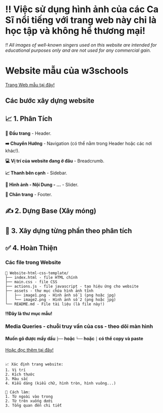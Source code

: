 # ‼️ Việc sử dụng hình ảnh của các Ca Sĩ nổi tiếng với trang web này chỉ là học tập và không hề thương mại!

*‼️ All images of well-known singers used on this website are intended for educational purposes only and are not used for any commercial gain.*

# Website mẫu của w3schools

[Trang Web mẫu tại đây!](https://www.w3schools.com/w3css/tryw3css_templates_band.htm#)

## Các bước xây dựng website

## 📈 1. Phân Tích

**📍 Đầu trang** - Header.

**➡️ Chuyển Hướng** - Navigation (có thể nằm trong Header hoặc các nơi khác!).

**💻 Vị trí của website đang ở đâu** - Breadcrumb.

**📈 Thanh bên cạnh** - Sidebar.

**🌠 Hình ảnh - Nội Dung - ...** - Slider.

**📝 Chân trang** - Footer.

## ✍️ 2. Dựng Base (Xây móng)

## 🔨 3. Xây dựng từng phần theo phân tích

## ✅ 4. Hoàn Thiện

### Các file trong Website

``` project
📁 Website-html-css-template/
├── index.html - file HTML chính
├── main.css - file CSS
├── actions.js - file javascript - tạo hiệu ứng cho website
├── assets - thư mục chứa hình ảnh tĩnh
│   ├── image1.png - Hình ảnh số 1 (png hoặc jpg)
│   └── image2.png - Hình ảnh số 2 (png hoặc jpg)
└── README.md - File tài liệu (là file này!)
```

**‼️Đây là thư mục mẫu!**

### Media Queries - chuỗi truy vấn của css - theo dõi màn hình

#### Muốn gõ được mấy dấu `├──` hoặc `└──` hoặc `│` có thể copy và paste

[Hoặc đọc thêm tại đây!](https://tree.nathanfriend.io)

``` Note

📈 Xác định trang website:
1. Vị trí
2. Kích thước
3. Màu sắc
4. Kiểu dáng (kiểu chữ, hình tròn, hình vuông...)

🔨 Cách làm:
1. Từ ngoài vào trong
2. Từ trên xuống dưới
3. Tổng quan đến chi tiết

```
